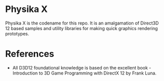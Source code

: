 Physika X
===========

Physika X is the codename for this repo. It is an amalgamation of Direct3D 12 based samples and utility libraries for making quick graphics rendering prototypes.


References
===========
- All D3D12 foundational knowledge is based on the excellent book - Introduction to 3D Game Programming with DirectX 12 by Frank Luna.
